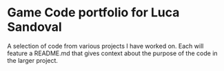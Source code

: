 # Game Code portfolio for Luca Sandoval

A selection of code from various projects I have worked on. Each will feature a README.md that gives context about the purpose of the 
code in the larger project. 
